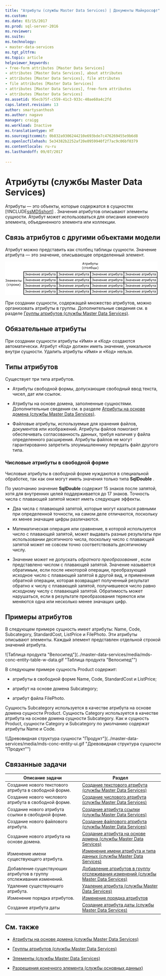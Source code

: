 ```yaml
---
title: "Атрибуты (службы Master Data Services) | Документы Майкрософт"
ms.custom: 
ms.date: 03/15/2017
ms.prod: sql-server-2016
ms.reviewer: 
ms.suite: 
ms.technology:
- master-data-services
ms.tgt_pltfrm: 
ms.topic: article
helpviewer_keywords:
- free-form attributes [Master Data Services]
- attributes [Master Data Services], about attributes
- attributes [Master Data Services], file attributes
- file attributes [Master Data Services]
- attributes [Master Data Services], free-form attributes
- attributes [Master Data Services]
ms.assetid: 95ecb75f-c559-41c3-933c-40ae60a4c2fd
caps.latest.revision: 13
author: smartysanthosh
ms.author: nagavo
manager: craigg
ms.workload: Inactive
ms.translationtype: HT
ms.sourcegitcommit: 0b832a9306244210e693bde7c476269455e9b6d8
ms.openlocfilehash: 5e34382b2252af20e0959940f2f7ac9c06bf0379
ms.contentlocale: ru-ru
ms.lasthandoff: 09/07/2017

---
```

# <a name="attributes-master-data-services"></a>Атрибуты (службы Master Data Services)
  Атрибуты — это объекты, которые содержатся в сущностях [!INCLUDE[ssMDSshort](../includes/ssmdsshort-md.md)] . Значения атрибутов описывают элементы сущности. Атрибут может использоваться для описания конечного элемента, объединенного элемента или коллекции.  
  
## <a name="how-attributes-relate-to-other-model-objects"></a>Связь атрибутов с другими объектами модели  
 Атрибут можно представить как столбец таблицы сущности. Значение атрибута — это значение, описывающее определенный элемент.  
  
 ![Сущность служб Master Data Services, представленная в виде таблицы](../master-data-services/media/mds-conc-entity-table.gif "Сущность служб Master Data Services, представленная в виде таблицы")  
  
 При создании сущности, содержащей множество атрибутов, можно организовать атрибуты в группы. Дополнительные сведения см. в разделе [Группы атрибутов (службы Master Data Services)](../master-data-services/attribute-groups-master-data-services.md).  
  
## <a name="required-attributes"></a>Обязательные атрибуты  
 При создании сущности атрибуты «Имя» и «Код» создаются автоматически. Атрибут «Код» должен иметь значение, уникальное внутри сущности. Удалить атрибуты «Имя» и «Код» нельзя.  
  
## <a name="attribute-types"></a>Типы атрибутов  
 Существует три типа атрибутов.  
  
-   Атрибуты свободной формы, допускающие свободный ввод текста, чисел, дат или ссылок.  
  
-   Атрибуты на основе домена, заполненные сущностями. Дополнительные сведения см. в разделе [Атрибуты на основе домена (службы Master Data Services)](../master-data-services/domain-based-attributes-master-data-services.md).  
  
-   Файловые атрибуты, используемые для хранения файлов, документов или изображений. Атрибуты файлов помогают обеспечивать согласованность данных, требуя наличия у файла определенного расширения. Атрибуты файлов не могут гарантированно запретить злоумышленнику передать файл другого типа.  
  
### <a name="numeric-free-form-attributes"></a>Числовые атрибуты в свободной форме  
 Числовые атрибуты в свободной форме нуждаются в специальной обработке, так как они могут иметь значения только типа **SqlDouble** .  
  
 По умолчанию значение **SqlDouble** содержит 15 знаков после запятой, хотя для внутренних целей поддерживается до 17 знаков. Точность числа с плавающей запятой может иметь следующие эффекты.  
  
-   Два числа с плавающей запятой, которые могут казаться равными при определенной точности, на самом деле отличаются, поскольку их менее значащие цифры различаются.  
  
-   Математическая операция или сравнение, в которой используется число с плавающей запятой, может выдавать разные результаты при использовании десятичного числа, поскольку число с плавающей запятой может не совсем точно соответствовать десятичному числу.  
  
-   Значение может не допускать *обратного преобразования* , если представлено числом с плавающей запятой. Значение называется обратимым, если после некоторой операции, преобразующей исходное число с плавающей запятой в другой вид, и применения обратной операции, которая возвращает полученный результат обратно к числу с плавающей запятой, получившееся число равно исходному числу с плавающей запятой. Обратимость может нарушаться, если в результате преобразования теряются или меняются одна или несколько менее значащих цифр.  
  
## <a name="attribute-examples"></a>Примеры атрибутов  
 В следующем примере сущность имеет атрибуты: Name, Code, Subcategory, StandardCost, ListPrice и FilePhoto. Эти атрибуты описывают элементы. Каждый элемент представлен отдельной строкой значений атрибута.  
  
 ![Таблица продукта "Велосипед"](../master-data-services/media/mds-conc-entity-table-w-data.gif "Таблица продукта "Велосипед"")  
  
 В следующем примере сущность Product содержит:  
  
-   атрибуты в свободной форме Name, Code, StandardCost и ListPrice;  
  
-   атрибут на основе домена Subcategory;  
  
-   атрибут файла FilePhoto.  
  
 Сущность Subcategory используется в качестве атрибута на основе домена сущности Product. Сущность Category используется в качестве атрибута на основе домена сущности Subcategory. Как и сущность Product, сущности Category и Subcategory по умолчанию содержат атрибуты Name и Code.  
  
 ![Древовидная структура сущности "Продукт"](../master-data-services/media/mds-conc-entity-ui.gif "Древовидная структура сущности "Продукт"")  
  
## <a name="related-tasks"></a>Связанные задачи  
  
|Описание задачи|Раздел|  
|----------------------|-----------|  
|Создание нового текстового атрибута в свободной форме.|[Создание текстового атрибута (службы Master Data Services)](../master-data-services/create-a-text-attribute-master-data-services.md)|  
|Создание нового числового атрибута в свободной форме.|[Создание числового атрибута (службы Master Data Services)](../master-data-services/create-a-numeric-attribute-master-data-services.md)|  
|Создание нового атрибута ссылки в свободной форме.|[Создание атрибута ссылки (службы Master Data Services)](../master-data-services/create-a-link-attribute-master-data-services.md)|  
|Создание нового файлового атрибута.|[Создание файлового атрибута (службы Master Data Services)](../master-data-services/create-a-file-attribute-master-data-services.md)|  
|Создание нового атрибута на основе домена.|[Создание атрибута на основе домена (службы Master Data Services)](../master-data-services/create-a-domain-based-attribute-master-data-services.md)|  
|Изменение имени существующего атрибута.|[Изменение имени атрибута и типа данных (службы Master Data Services)](../master-data-services/change-an-attribute-name-and-data-type-master-data-services.md)|  
|Добавление существующих атрибутов в группу отслеживания изменений.|[Добавление атрибутов в группу отслеживания изменений (службы Master Data Services)](../master-data-services/add-attributes-to-a-change-tracking-group-master-data-services.md)|  
|Удаление существующего атрибута.|[Удаление атрибута (службы Master Data Services)](../master-data-services/delete-an-attribute-master-data-services.md)|  
|Изменение порядка атрибутов.|[Изменение порядка атрибутов](../master-data-services/change-the-order-of-attributes.md)|  
|Создание атрибута даты|[Создание атрибута даты (службы Master Data Services)](../master-data-services/create-a-date-attribute-master-data-services.md)|  
  
## <a name="related-content"></a>См. также  
  
-   [Атрибуты на основе домена (службы Master Data Services)](../master-data-services/domain-based-attributes-master-data-services.md)  
  
-   [Группы атрибутов (службы Master Data Services)](../master-data-services/attribute-groups-master-data-services.md)  
  
-   [Элементы (службы Master Data Services)](../master-data-services/members-master-data-services.md)  
  
-   [Разрешения конечного элемента (службы основных данных)](../master-data-services/leaf-permissions-master-data-services.md)
  

